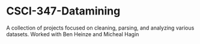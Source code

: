 # CSCI-347-Datamining
A collection of projects focused on cleaning, parsing, and analyzing various datasets. 
Worked with Ben Heinze and Micheal Hagin
